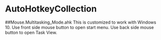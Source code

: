 # AutoHotkeyCollection

##Mouse.Multitasking_Mode.ahk
This is customized to work with Windows 10.
Use front side mouse button to open start menu.
Use back side mouse button to open Task View.

